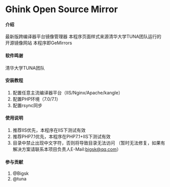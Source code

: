 # Ghink Open Source Mirror

#### 介绍
最新版跨编译器平台镜像管理器
本程序页面样式来源清华大学TUNA团队运行的开源镜像网站
本程序即GeMirrors

#### 软件鸣谢
清华大学TUNA团队


#### 安装教程

1.  配置任意主流编译器平台（IIS/Nginx/Apache/kangle）
2.  配置PHP环境（7.0/7.1）
3.  配置rsync同步

#### 使用说明

1.  推荐IIS优先，本程序在IIS下测试有效
2.  推荐PHP7.1优先，本程序在PHP7.1+IIS下测试有效
3.  目录中禁止出现中文字符，否则将导致目录无法访问
（暂时无法修复，如果有解决方案请联系本项目负责人E-Mail:bigsk@qq.com）

#### 参与贡献

1.  @Bigsk
2.  @tuna
